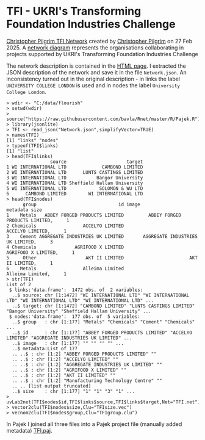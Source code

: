 # TFI - UKRI's Transforming Foundation Industries Challenge

[Christopher Pilgrim TFI Network](https://public.flourish.studio/story/2938215/) created by [Christopher Pilgrim](https://iuk-business-connect.org.uk/people/christopher-pilgrim/) on 27 Feb 2025.
A [network diagram](https://public.flourish.studio/visualisation/20838395/) represents the organisations collaborating in projects supported by UKRI's Transforming Foundation Industries Challenge


The network description is contained in the [HTML page](https://flo.uri.sh/visualisation/20838395/embed). I extracted the JSON description of the network and save it in the file `Network.json`.
An inconsistency turned out in the original description - in links the label `UNIVERSITY COLLEGE LONDON` is used and in nodes the label `University College London`. 



```
> wdir <- "C:/data/flourish"
> setwd(wdir)
> source("https://raw.githubusercontent.com/bavla/Rnet/master/R/Pajek.R")
> library(jsonlite)
> TFI <- read_json("Network.json",simplifyVector=TRUE)
> names(TFI)
[1] "links" "nodes"
> typeof(TFI$links)
[1] "list"
> head(TFI$links)
                source                      target
1 WI INTERNATIONAL LTD             CAMBOND LIMITED
2 WI INTERNATIONAL LTD      LUNTS CASTINGS LIMITED
3 WI INTERNATIONAL LTD           Bangor University
4 WI INTERNATIONAL LTD Sheffield Hallam University
5 WI INTERNATIONAL LTD            SOLOMON & WU LTD
6      CAMBOND LIMITED        WI INTERNATIONAL LTD
> head(TFI$nodes)
      group                              id image                          metadata size
1    Metals   ABBEY FORGED PRODUCTS LIMITED         ABBEY FORGED PRODUCTS LIMITED,     1
2 Chemicals                 ACCELYO LIMITED                       ACCELYO LIMITED,     1
3    Cement AGGREGATE INDUSTRIES UK LIMITED       AGGREGATE INDUSTRIES UK LIMITED,     3
4 Chemicals              AGRIFOOD X LIMITED                    AGRIFOOD X LIMITED,     1
5     Other                  AKT II LIMITED                        AKT II LIMITED,     1
6    Metals                 Alleima Limited                       Alleima Limited,     1
> str(TFI)
List of 2
 $ links:'data.frame':  1472 obs. of  2 variables:
  ..$ source: chr [1:1472] "WI INTERNATIONAL LTD" "WI INTERNATIONAL LTD" "WI INTERNATIONAL LTD" "WI INTERNATIONAL LTD" ...
  ..$ target: chr [1:1472] "CAMBOND LIMITED" "LUNTS CASTINGS LIMITED" "Bangor University" "Sheffield Hallam University" ...
 $ nodes:'data.frame':  177 obs. of  5 variables:
  ..$ group   : chr [1:177] "Metals" "Chemicals" "Cement" "Chemicals" ...
  ..$ id      : chr [1:177] "ABBEY FORGED PRODUCTS LIMITED" "ACCELYO LIMITED" "AGGREGATE INDUSTRIES UK LIMITED" ...
  ..$ image   : chr [1:177] "" "" "" "" ...
  ..$ metadata:List of 177
  .. ..$ : chr [1:2] "ABBEY FORGED PRODUCTS LIMITED" ""
  .. ..$ : chr [1:2] "ACCELYO LIMITED" ""
  .. ..$ : chr [1:2] "AGGREGATE INDUSTRIES UK LIMITED" ""
  .. ..$ : chr [1:2] "AGRIFOOD X LIMITED" ""
  .. ..$ : chr [1:2] "AKT II LIMITED" ""
  .. ..$ : chr [1:2] "Manufacturing Technology Centre" ""
  .. .. [list output truncated]
  ..$ size    : chr [1:177] "1" "1" "3" "1" ...
> uvLab2net(TFI$nodes$id,TFI$links$source,TFI$links$target,Net="TFI.net")
> vector2clu(TFI$nodes$size,Clu="TFIsize.vec")
> vecnom2clu(TFI$nodes$group,Clu="TFIgroup.clu")
```

In Pajek I joined all three files into a Pajek project file (manually added metadata) [TFI.paj](TFI.paj).
